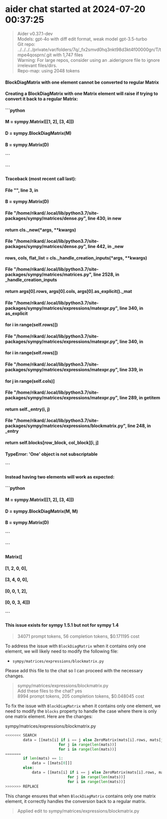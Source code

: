
# aider chat started at 2024-07-20 00:37:25

> Aider v0.37.1-dev  
> Models: gpt-4o with diff edit format, weak model gpt-3.5-turbo  
> Git repo: ../../../../private/var/folders/7q/_fx2smvd0hq3nkt98d3kt4f00000gn/T/tmpe4qosprn/.git with 1,747 files  
> Warning: For large repos, consider using an .aiderignore file to ignore irrelevant files/dirs.  
> Repo-map: using 2048 tokens  

#### BlockDiagMatrix with one element cannot be converted to regular Matrix  
#### Creating a BlockDiagMatrix with one Matrix element will raise if trying to convert it back to a regular Matrix:  
####   
#### ```python  
#### M = sympy.Matrix([[1, 2], [3, 4]])  
#### D = sympy.BlockDiagMatrix(M)  
#### B = sympy.Matrix(D)  
#### ```  
####   
#### ```  
#### Traceback (most recent call last):  
####   
####   File "<ipython-input-37-5b65c1f8f23e>", line 3, in <module>  
####     B = sympy.Matrix(D)  
####   
####   File "/home/rikard/.local/lib/python3.7/site-packages/sympy/matrices/dense.py", line 430, in __new__  
####     return cls._new(*args, **kwargs)  
####   
####   File "/home/rikard/.local/lib/python3.7/site-packages/sympy/matrices/dense.py", line 442, in _new  
####     rows, cols, flat_list = cls._handle_creation_inputs(*args, **kwargs)  
####   
####   File "/home/rikard/.local/lib/python3.7/site-packages/sympy/matrices/matrices.py", line 2528, in _handle_creation_inputs  
####     return args[0].rows, args[0].cols, args[0].as_explicit()._mat  
####   
####   File "/home/rikard/.local/lib/python3.7/site-packages/sympy/matrices/expressions/matexpr.py", line 340, in as_explicit  
####     for i in range(self.rows)])  
####   
####   File "/home/rikard/.local/lib/python3.7/site-packages/sympy/matrices/expressions/matexpr.py", line 340, in <listcomp>  
####     for i in range(self.rows)])  
####   
####   File "/home/rikard/.local/lib/python3.7/site-packages/sympy/matrices/expressions/matexpr.py", line 339, in <listcomp>  
####     for j in range(self.cols)]  
####   
####   File "/home/rikard/.local/lib/python3.7/site-packages/sympy/matrices/expressions/matexpr.py", line 289, in __getitem__  
####     return self._entry(i, j)  
####   
####   File "/home/rikard/.local/lib/python3.7/site-packages/sympy/matrices/expressions/blockmatrix.py", line 248, in _entry  
####     return self.blocks[row_block, col_block][i, j]  
####   
#### TypeError: 'One' object is not subscriptable  
#### ```  
####   
#### Instead having two elements will work as expected:  
####   
#### ```python  
#### M = sympy.Matrix([[1, 2], [3, 4]])  
#### D = sympy.BlockDiagMatrix(M, M)  
#### B = sympy.Matrix(D)  
#### ```  
####   
#### ```  
#### Matrix([  
#### [1, 2, 0, 0],  
#### [3, 4, 0, 0],  
#### [0, 0, 1, 2],  
#### [0, 0, 3, 4]])  
#### ```  
#### This issue exists for sympy 1.5.1 but not for sympy 1.4  
> 34071 prompt tokens, 56 completion tokens, $0.171195 cost  

To address the issue with `BlockDiagMatrix` when it contains only one element, we will likely need to modify the following file:

- `sympy/matrices/expressions/blockmatrix.py`

Please add this file to the chat so I can proceed with the necessary changes.

> sympy/matrices/expressions/blockmatrix.py  
> Add these files to the chat? yes  
> 8994 prompt tokens, 205 completion tokens, $0.048045 cost  

To fix the issue with `BlockDiagMatrix` when it contains only one element, we need to modify the `blocks` property to handle the case where there is only one matrix element. Here are the changes:

sympy/matrices/expressions/blockmatrix.py
```python
<<<<<<< SEARCH
        data = [[mats[i] if i == j else ZeroMatrix(mats[i].rows, mats[j].cols)
                        for j in range(len(mats))]
                        for i in range(len(mats))]
=======
        if len(mats) == 1:
            data = [[mats[0]]]
        else:
            data = [[mats[i] if i == j else ZeroMatrix(mats[i].rows, mats[j].cols)
                            for j in range(len(mats))]
                            for i in range(len(mats))]
>>>>>>> REPLACE
```

This change ensures that when `BlockDiagMatrix` contains only one matrix element, it correctly handles the conversion back to a regular matrix.

> Applied edit to sympy/matrices/expressions/blockmatrix.py  
